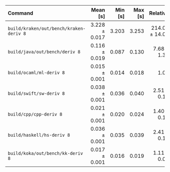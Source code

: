 | Command | Mean [s] | Min [s] | Max [s] | Relative |
|:---|---:|---:|---:|---:|
| `build/kraken/out/bench/kraken-deriv 8` | 3.228 ± 0.017 | 3.203 | 3.253 | 214.05 ± 14.08 |
| `build/java/out/bench/deriv 8` | 0.116 ± 0.019 | 0.087 | 0.130 | 7.68 ± 1.37 |
| `build/ocaml/ml-deriv 8` | 0.015 ± 0.001 | 0.014 | 0.018 | 1.00 |
| `build/swift/sw-deriv 8` | 0.038 ± 0.001 | 0.036 | 0.040 | 2.51 ± 0.18 |
| `build/cpp/cpp-deriv 8` | 0.021 ± 0.001 | 0.020 | 0.024 | 1.40 ± 0.11 |
| `build/haskell/hs-deriv 8` | 0.036 ± 0.001 | 0.035 | 0.039 | 2.41 ± 0.17 |
| `build/koka/out/bench/kk-deriv 8` | 0.017 ± 0.001 | 0.016 | 0.019 | 1.11 ± 0.08 |
